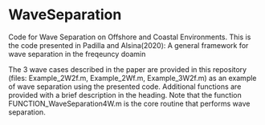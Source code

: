 # WaveSeparation
Code for Wave Separation on Offshore and Coastal Environments.
This is the code presented in Padilla and Alsina(2020): A general framework for wave separation in the freqeuncy doamin

The 3 wave cases described in the paper are provided in this repository (files: Example_2W2f.m, Example_2Wf.m, Example_3W2f.m) as an example of wave separation using the presented code. Additional functions are provided with a brief description in the heading. Note that the function FUNCTION_WaveSeparation4W.m is the core routine that performs wave separation.
